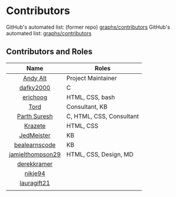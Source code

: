 # Contributors
GitHub's automated list: (former repo) [graphs/contributors](https://github.com/andy5995/mhwkb/graphs/contributors)
GitHub's automated list: [graphs/contributors](https://github.com/andy5995/mhwkb/graphs/contributors)

## Contributors and Roles
| Name        | Roles
| :-----------: | ----------------------------------|
| [Andy Alt](https://github.com/mhwkb/mhwkb.github.io#about-andy-alt-project-owner) | Project Maintainer |
| [dafky2000](https://github.com/dafky2000) | C |
| [erichoog](https://github.com/erichoog) | HTML, CSS, bash |
| [Tord](https://sunyatazero.github.io/) | Consultant, KB |
| [Parth Suresh](https://github.com/parthsuresh) | C, HTML, CSS, Consultant |
| [Krazete](https://github.com/Krazete) | HTML, CSS |
| [JedMeister](https://github.com/JedMeister) | KB |
| [bealearnscode](https://github.com/bealearnscode) | KB |
| [jamielthompson29](https://github.com/jamielthompson29) | HTML, CSS, Design, MD |
| [derekkramer](https://github.com/derekkramer) | |
| [nikje94](https://github.com/nikje94) | |
| [lauragift21](https://github.com/lauragift21) | |
| | |
